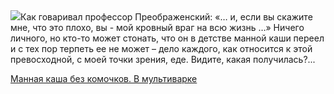 <!--2025-08-22 15:11:31-->
<div class="yb">
  <div class="rss povarenok"><a href="https://www.povarenok.ru/recipes/show/183014/"><img src="https://www.povarenok.ru/data/cache/2025aug/22/04/3187680_57886-640x480.jpg"></a>Как говаривал профессор Преображенский: «… и, если вы скажите мне, что это плохо, вы - мой кровный враг на всю жизнь …» 
Ничего личного, но кто-то может стонать, что он в детстве манной каши переел и с тех пор терпеть ее не может – дело каждого, как относится к этой превосходной, с моей точки зрения, еде.
Видите, какая получилась?... <p class="titl"><a href="https://www.povarenok.ru/recipes/show/183014/">Манная каша без комочков. В мультиварке</a></p></div>
</div>
